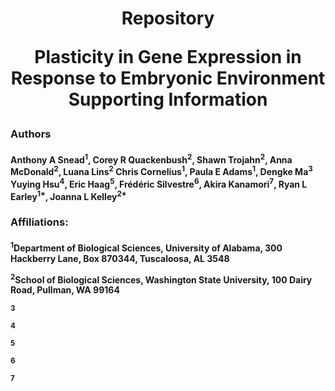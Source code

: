# <p align="center"> Repository <p> <p align="center">Plasticity in Gene Expression in Response to Embryonic Environment Supporting Information <center></p>
### <p>Authors</p>
#### <p align="left"> Anthony A Snead<sup>1</sup>, Corey R Quackenbush<sup>2</sup>, Shawn Trojahn<sup>2</sup>, Anna McDonald<sup>2</sup>, Luana Lins<sup>2</sup> Chris Cornelius<sup>1</sup>, Paula E Adams<sup>1</sup>, Dengke Ma<sup>3</sup> Yuying Hsu<sup>4</sup>, Eric Haag<sup>5</sup>, Frédéric Silvestre<sup>6</sup>, Akira Kanamori<sup>7</sup>, Ryan L Earley<sup>1\*</sup>, Joanna L Kelley<sup>2\*</sup></p>

### <p>Affiliations:</p>
#### <p><sup>1</sup>Department of Biological Sciences, University of Alabama, 300 Hackberry Lane, Box 870344, Tuscaloosa, AL 3548</p><sup>2</sup>School of Biological Sciences, Washington State University, 100 Dairy Road, Pullman, WA 99164</p> <p><sup>3</sup></p> <p><sup>4</sup></p> <p><sup>5</sup></p> <p><sup>6</sup></p> <p><sup>7</sup></p>
